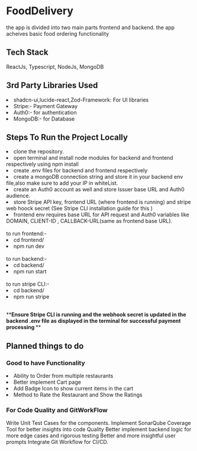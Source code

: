 # FoodDelivery
the app is divided into two main parts frontend and backend. the app acheives basic food ordering functionality 

## Tech Stack
ReactJs, Typescript, NodeJs, MongoDB

## 3rd Party Libraries Used
<li> shadcn-ui,lucide-react,Zod-Framework: For UI libraries</li>
<li> Stripe:- Payment Gateway</li>
<li> Auth0:- for authentication</li>
<li> MongoDB:- for Database</li>

## Steps To Run the Project Locally
<li>clone the repository.</li>
<li>open terminal and install node modules for backend and frontend respectively using npm install</li>
<li>create .env files for backend and frontend respectively</li>
<li>create a mongoDB connection string and store it in your backend env file,also make sure to add your IP in whiteList.</li>
<li>create an Auth0 account as well and store Issuer base URL and Auth0 audience.</li>
<li>store Stripe API key, frontend URL (where frontend is running) and stripe web hoock secret (See Stripe CLI installation guide for this )</li>
<li>frontend env requires base URL for API request and Auth0 variables like DOMAIN, CLIENT-ID , CALLBACK-URL(same as frontend base URL).</li>


<br/>
to run frontend:- 
<li>cd frontend/</li>
<li>npm run dev </li>
<br/>
to run backend:-
<li>cd backend/  </li>
<li> npm run start</li>
<br/>
to run stripe CLI:-
<li>cd backend/  </li>
<li>npm run stripe </li>

<br/>

 **<b>Ensure Stripe CLI is running and the webhook secret is updated in the backend .env file as displayed in the terminal for successful payment processing </b> **

## Planned things to do
### Good to have Functionality
<li> Ability to Order from multiple restaurants</li>
<li> Better implement Cart page </li>
<li> Add Badge Icon to show current items in the cart</li>
<li> Method to Rate the Restaurant and Show the Ratings</li>

### For Code Quality and GitWorkFlow
Write Unit Test Cases for the components.
Implement SonarQube Coverage Tool for better insights into code Quality
Better implement backend logic for more edge cases and rigorous testing
Better and more insightful user prompts
Integrate Git Workflow for CI/CD.


